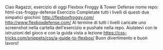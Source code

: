 Ciao Ragazzi,
esercizio di oggi Flexbox Froggy & Tower Defense
nome repo: html-css-froggy-defense
Esercizio
Completate tutti i livelli di questi due simpatici giochini:
http://flexboxfroggy.com/
http://www.flexboxdefense.com/
Al termine di tutti i livelli caricate uno screenshot nella cartella dell'esercizio e pushate nella repo.
Aiutatevi con le istruzioni del gioco e con la guida vista a lezione
https://css-tricks.com/snippets/css/a-guide-to-flexbox/
Buon divertimento e buon lavoro!